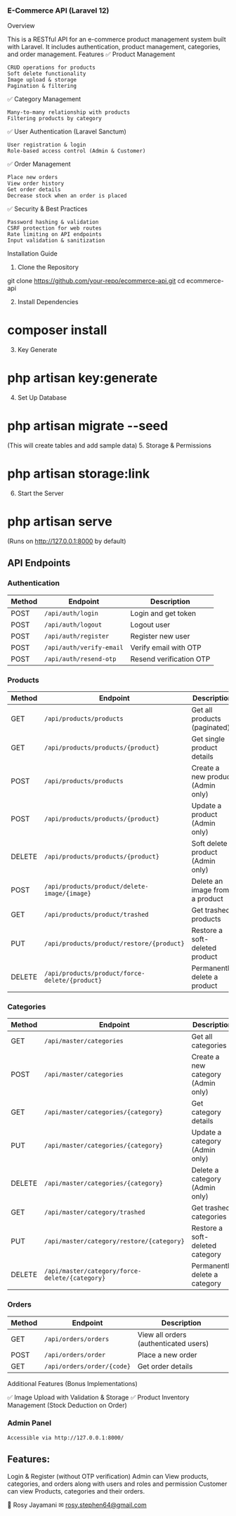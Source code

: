### E-Commerce API (Laravel 12)
Overview

This is a RESTful API for an e-commerce product management system built with Laravel. It includes authentication, product management, categories, and order management.
Features
✅ Product Management

    CRUD operations for products
    Soft delete functionality
    Image upload & storage
    Pagination & filtering

✅ Category Management

    Many-to-many relationship with products
    Filtering products by category

✅ User Authentication (Laravel Sanctum)

    User registration & login
    Role-based access control (Admin & Customer)

✅ Order Management

    Place new orders
    View order history
    Get order details
    Decrease stock when an order is placed

✅ Security & Best Practices

    Password hashing & validation
    CSRF protection for web routes
    Rate limiting on API endpoints
    Input validation & sanitization

Installation Guide
1. Clone the Repository

git clone https://github.com/your-repo/ecommerce-api.git
cd ecommerce-api

2. Install Dependencies

# composer install

3. Key Generate

# php artisan key:generate

4. Set Up Database

# php artisan migrate --seed

(This will create tables and add sample data)
5. Storage & Permissions

# php artisan storage:link

6. Start the Server

# php artisan serve

(Runs on http://127.0.0.1:8000 by default)
## API Endpoints

### Authentication
| Method | Endpoint                     | Description                  |
|--------|------------------------------|------------------------------|
| POST   | `/api/auth/login`            | Login and get token         |
| POST   | `/api/auth/logout`           | Logout user                 |
| POST   | `/api/auth/register`         | Register new user           |
| POST   | `/api/auth/verify-email`     | Verify email with OTP       |
| POST   | `/api/auth/resend-otp`       | Resend verification OTP     |

### Products
| Method | Endpoint                                          | Description                          |
|--------|--------------------------------------------------|--------------------------------------|
| GET    | `/api/products/products`                        | Get all products (paginated)        |
| GET    | `/api/products/products/{product}`              | Get single product details          |
| POST   | `/api/products/products`                        | Create a new product (Admin only)   |
| POST   | `/api/products/products/{product}`              | Update a product (Admin only)       |
| DELETE | `/api/products/products/{product}`              | Soft delete a product (Admin only)  |
| POST   | `/api/products/product/delete-image/{image}`    | Delete an image from a product      |
| GET    | `/api/products/product/trashed`                 | Get trashed products                |
| PUT    | `/api/products/product/restore/{product}`       | Restore a soft-deleted product      |
| DELETE | `/api/products/product/force-delete/{product}`  | Permanently delete a product        |

### Categories
| Method | Endpoint                                          | Description                          |
|--------|--------------------------------------------------|--------------------------------------|
| GET    | `/api/master/categories`                        | Get all categories                  |
| POST   | `/api/master/categories`                        | Create a new category (Admin only)  |
| GET    | `/api/master/categories/{category}`             | Get category details                |
| PUT    | `/api/master/categories/{category}`             | Update a category (Admin only)      |
| DELETE | `/api/master/categories/{category}`             | Delete a category (Admin only)      |
| GET    | `/api/master/category/trashed`                  | Get trashed categories              |
| PUT    | `/api/master/category/restore/{category}`       | Restore a soft-deleted category     |
| DELETE | `/api/master/category/force-delete/{category}`  | Permanently delete a category       |

### Orders
| Method | Endpoint                          | Description                             |
|--------|----------------------------------|-----------------------------------------|
| GET    | `/api/orders/orders`            | View all orders (authenticated users)  |
| POST   | `/api/orders/order`             | Place a new order                      |
| GET    | `/api/orders/order/{code}`      | Get order details                      |


Additional Features (Bonus Implementations)

✅ Image Upload with Validation & Storage
✅ Product Inventory Management (Stock Deduction on Order)


### Admin Panel

    Accessible via http://127.0.0.1:8000/
    
## Features:
 
Login & Register (without OTP verification)
Admin can View products, categories, and orders along with users and roles and permission
Customer can view Products, categories and their orders.
        
👤 Rosy Jayamani
✉ rosy.stephen64@gmail.com

